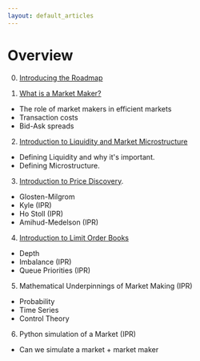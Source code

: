 ```yaml
---
layout: default_articles
---
```

# Overview

0. [Introducing the Roadmap](./Articles/about_roadmap.md)

1. [What is a Market Maker?](./Articles/Market-Making.md)
- The role of market makers in efficient markets
- Transaction costs
- Bid-Ask spreads

2. [Introduction to Liquidity and Market Microstructure](./Articles/Intro-to-Liquidity.md)
- Defining Liquidity and why it's important.
- Defining Microstructure.


3. [Introduction to Price Discovery](./Articles/Price-Discovery-Process.md).
- Glosten-Milgrom
- Kyle (IPR)
- Ho Stoll (IPR)
- Amihud-Medelson (IPR)

4. [Introduction to Limit Order Books](./Articles/intro-to-lob.md)
- Depth
- Imbalance (IPR)
- Queue Priorities (IPR)

5. Mathematical Underpinnings of Market Making (IPR)
- Probability
- Time Series
- Control Theory


6. Python simulation of a Market (IPR)
- Can we simulate a market + market maker
